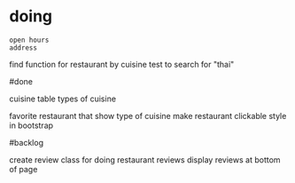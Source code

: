 # doing


    open hours
    address


  find function for restaurant by cuisine
    test to search for "thai"


#done

cuisine table
types of cuisine

favorite restaurant that show
  type of cuisine
  make restaurant clickable
  style in bootstrap

#backlog

create review class for doing restaurant reviews
display reviews at bottom of page
